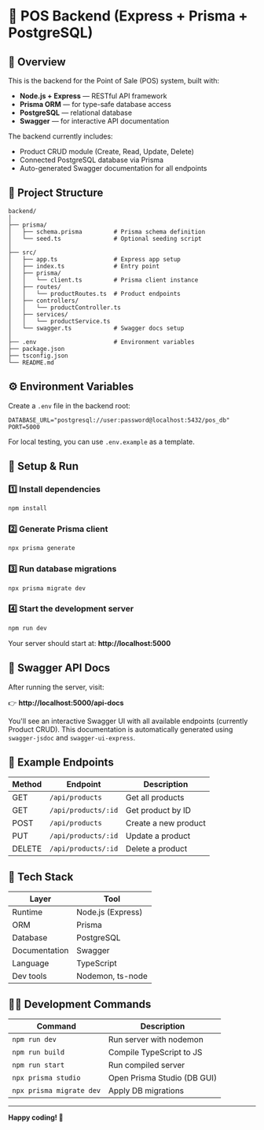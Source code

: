 # 🧾 POS Backend (Express + Prisma + PostgreSQL)

## 📘 Overview

This is the backend for the Point of Sale (POS) system, built with:

- **Node.js + Express** — RESTful API framework
- **Prisma ORM** — for type-safe database access
- **PostgreSQL** — relational database
- **Swagger** — for interactive API documentation

The backend currently includes:

- Product CRUD module (Create, Read, Update, Delete)
- Connected PostgreSQL database via Prisma
- Auto-generated Swagger documentation for all endpoints

## 📁 Project Structure

```
backend/
│
├── prisma/
│   ├── schema.prisma         # Prisma schema definition
│   └── seed.ts               # Optional seeding script
│
├── src/
│   ├── app.ts                # Express app setup
│   ├── index.ts              # Entry point
│   ├── prisma/
│   │   └── client.ts         # Prisma client instance
│   ├── routes/
│   │   └── productRoutes.ts  # Product endpoints
│   ├── controllers/
│   │   └── productController.ts
│   ├── services/
│   │   └── productService.ts
│   └── swagger.ts            # Swagger docs setup
│
├── .env                      # Environment variables
├── package.json
├── tsconfig.json
└── README.md
```

## ⚙️ Environment Variables

Create a `.env` file in the backend root:

```env
DATABASE_URL="postgresql://user:password@localhost:5432/pos_db"
PORT=5000
```

For local testing, you can use `.env.example` as a template.

## 🚀 Setup & Run

### 1️⃣ Install dependencies

```bash
npm install
```

### 2️⃣ Generate Prisma client

```bash
npx prisma generate
```

### 3️⃣ Run database migrations

```bash
npx prisma migrate dev
```

### 4️⃣ Start the development server

```bash
npm run dev
```

Your server should start at: **http://localhost:5000**

## 🧭 Swagger API Docs

After running the server, visit:

👉 **http://localhost:5000/api-docs**

You'll see an interactive Swagger UI with all available endpoints (currently Product CRUD). This documentation is automatically generated using `swagger-jsdoc` and `swagger-ui-express`.

## 🧱 Example Endpoints

| Method | Endpoint            | Description          |
| ------ | ------------------- | -------------------- |
| GET    | `/api/products`     | Get all products     |
| GET    | `/api/products/:id` | Get product by ID    |
| POST   | `/api/products`     | Create a new product |
| PUT    | `/api/products/:id` | Update a product     |
| DELETE | `/api/products/:id` | Delete a product     |

## 🧰 Tech Stack

| Layer         | Tool              |
| ------------- | ----------------- |
| Runtime       | Node.js (Express) |
| ORM           | Prisma            |
| Database      | PostgreSQL        |
| Documentation | Swagger           |
| Language      | TypeScript        |
| Dev tools     | Nodemon, ts-node  |

## 🧑‍💻 Development Commands

| Command                  | Description                 |
| ------------------------ | --------------------------- |
| `npm run dev`            | Run server with nodemon     |
| `npm run build`          | Compile TypeScript to JS    |
| `npm run start`          | Run compiled server         |
| `npx prisma studio`      | Open Prisma Studio (DB GUI) |
| `npx prisma migrate dev` | Apply DB migrations         |

---

**Happy coding! 🚀**
